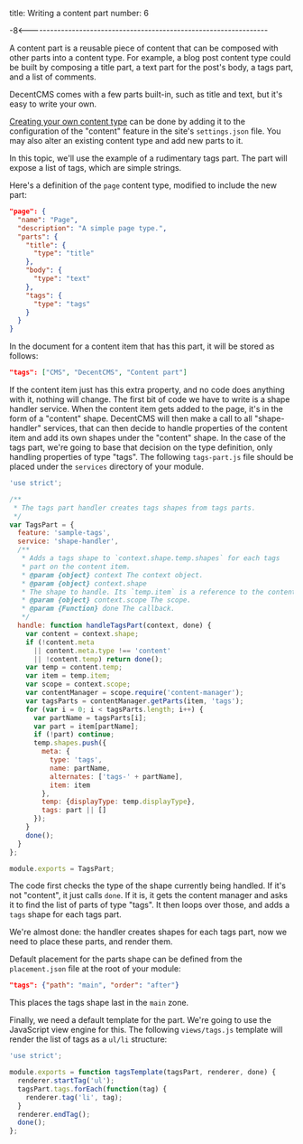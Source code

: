 title: Writing a content part
number: 6

-8<------------------------------------------------------------------

A content part is a reusable piece of content that can be composed
with other parts into a content type.
For example, a blog post content type could be built by composing a
title part, a text part for the post's body, a tags part, and a list
of comments.

DecentCMS comes with a few parts built-in, such as title and text,
but it's easy to write your own.

[Creating your own content type][content-type] can be done by adding
it to the configuration of the "content" feature in the site's
`settings.json` file.
You may also alter an existing content type and add new parts to it.

In this topic, we'll use the example of a rudimentary tags part.
The part will expose a list of tags, which are simple strings.

Here's a definition of the `page` content type, modified to include
the new part:

```json
"page": {
  "name": "Page",
  "description": "A simple page type.",
  "parts": {
    "title": {
      "type": "title"
    },
    "body": {
      "type": "text"
    },
    "tags": {
      "type": "tags"
    }
  }
}
```

In the document for a content item that has this part, it will be
stored as follows:

```json
"tags": ["CMS", "DecentCMS", "Content part"]
```

If the content item just has this extra property, and no code does
anything with it, nothing will change.
The first bit of code we have to write is a shape handler service.
When the content item gets added to the page, it's in the form of
a "content" shape.
DecentCMS will then make a call to all "shape-handler" services,
that can then decide to handle properties of the content item and
add its own shapes under the "content" shape.
In the case of the tags part, we're going to base that decision on
the type definition, only handling properties of type "tags".
The following `tags-part.js` file should be placed under the
`services` directory of your module.

```js
'use strict';

/**
 * The tags part handler creates tags shapes from tags parts.
 */
var TagsPart = {
  feature: 'sample-tags',
  service: 'shape-handler',
  /**
   * Adds a tags shape to `context.shape.temp.shapes` for each tags
   * part on the content item.
   * @param {object} context The context object.
   * @param {object} context.shape
   * The shape to handle. Its `temp.item` is a reference to the content item.
   * @param {object} context.scope The scope.
   * @param {Function} done The callback.
   */
  handle: function handleTagsPart(context, done) {
    var content = context.shape;
    if (!content.meta
      || content.meta.type !== 'content'
      || !content.temp) return done();
    var temp = content.temp;
    var item = temp.item;
    var scope = context.scope;
    var contentManager = scope.require('content-manager');
    var tagsParts = contentManager.getParts(item, 'tags');
    for (var i = 0; i < tagsParts.length; i++) {
      var partName = tagsParts[i];
      var part = item[partName];
      if (!part) continue;
      temp.shapes.push({
        meta: {
          type: 'tags',
          name: partName,
          alternates: ['tags-' + partName],
          item: item
        },
        temp: {displayType: temp.displayType},
        tags: part || []
      });
    }
    done();
  }
};

module.exports = TagsPart;
```

The code first checks the type of the shape currently being handled.
If it's not "content", it just calls `done`.
If it is, it gets the content manager and asks it to find the list of
parts of type "tags".
It then loops over those, and adds a `tags` shape for each tags part.

We're almost done: the handler creates shapes for each tags part, now
we need to place these parts, and render them.

Default placement for the parts shape can be defined from the
`placement.json` file at the root of your module:

```json
"tags": {"path": "main", "order": "after"}
```

This places the tags shape last in the `main` zone.

Finally, we need a default template for the part.
We're going to use the JavaScript view engine for this.
The following `views/tags.js` template will render the list of tags
as a `ul/li` structure:

```js
'use strict';

module.exports = function tagsTemplate(tagsPart, renderer, done) {
  renderer.startTag('ul');
  tagsPart.tags.forEach(function(tag) {
    renderer.tag('li', tag);
  }
  renderer.endTag();
  done();
};
```

  [content-type]: /docs/decent-core-content/creating-a-content-type